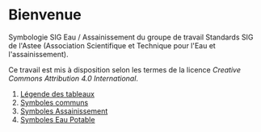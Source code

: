 # Bienvenue

Symbologie SIG Eau / Assainissement du groupe de travail Standards SIG de l'Astee (Association Scientifique et Technique pour l'Eau et l'assainissement).

Ce travail est mis à disposition selon les termes de la licence _Creative Commons Attribution 4.0 International_.

1. [Légende des tableaux](01-Légende-des-tableaux)
1. [Symboles communs](02-Symboles-Communs)
1. [Symboles Assainissement](03-Symboles-Assainissement)
1. [Symboles Eau Potable](04-Symboles-Eau-Potable)
